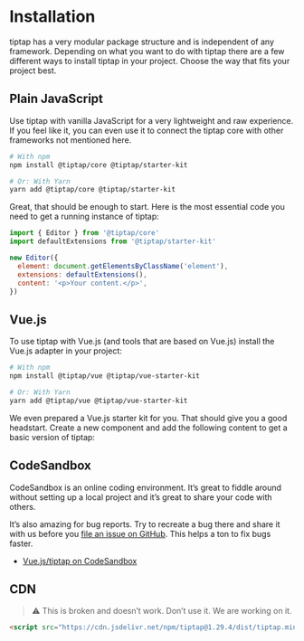 # Installation

tiptap has a very modular package structure and is independent of any framework. Depending on what you want to do with tiptap there are a few different ways to install tiptap in your project. Choose the way that fits your project best.

## Plain JavaScript

Use tiptap with vanilla JavaScript for a very lightweight and raw experience. If you feel like it, you can even use it to connect the tiptap core with other frameworks not mentioned here.

```bash
# With npm
npm install @tiptap/core @tiptap/starter-kit

# Or: With Yarn
yarn add @tiptap/core @tiptap/starter-kit
```

Great, that should be enough to start. Here is the most essential code you need to get a running instance of tiptap:

```js
import { Editor } from '@tiptap/core'
import defaultExtensions from '@tiptap/starter-kit'

new Editor({
  element: document.getElementsByClassName('element'),
  extensions: defaultExtensions(),
  content: '<p>Your content.</p>',
})
```

## Vue.js

To use tiptap with Vue.js (and tools that are based on Vue.js) install the Vue.js adapter in your project:

```bash
# With npm
npm install @tiptap/vue @tiptap/vue-starter-kit

# Or: With Yarn
yarn add @tiptap/vue @tiptap/vue-starter-kit
```

We even prepared a Vue.js starter kit for you. That should give you a good headstart. Create a new component and add the following content to get a basic version of tiptap:

<demo name="General/Installation" />

## CodeSandbox

CodeSandbox is an online coding environment. It’s great to fiddle around without setting up a local project and it’s great to share your code with others.

It’s also amazing for bug reports. Try to recreate a bug there and share it with us before you [file an issue on GitHub](https://github.com/ueberdosis/tiptap-next/issues/new). This helps a ton to fix bugs faster.

- [Vue.js/tiptap on CodeSandbox](https://codesandbox.io/s/vue-issue-template-h0g28)

## CDN

> ⚠️ This is broken and doesn’t work. Don’t use it. We are working on it.

```html
<script src="https://cdn.jsdelivr.net/npm/tiptap@1.29.4/dist/tiptap.min.js"></script>
```
